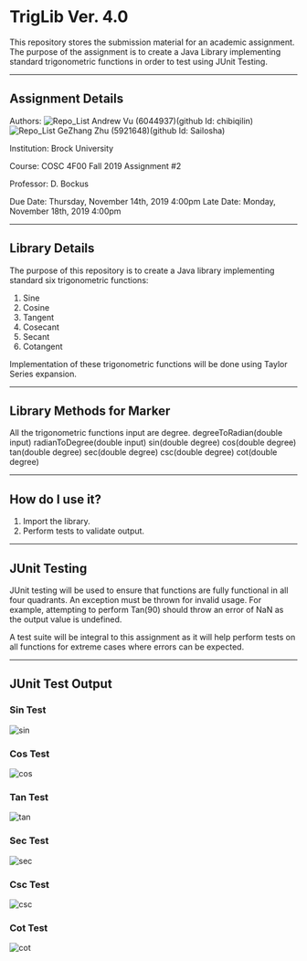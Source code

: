 # TrigLib Ver. 4.0
This repository stores the submission material for an academic assignment. The purpose of the assignment is to create a Java Library implementing standard trigonometric functions in order to test using JUnit Testing.

----

## Assignment Details
Authors: 
![Repo_List](profile/56411355.jpg)
Andrew Vu (6044937)(github Id: chibiqilin)
![Repo_List](profile/1269208.png)
GeZhang Zhu (5921648)(github Id: Sailosha) 

Institution: Brock University

Course: COSC 4F00 Fall 2019 Assignment #2

Professor: D. Bockus

Due Date: Thursday, November 14th, 2019 4:00pm
Late Date: Monday, November 18th, 2019 4:00pm

----

## Library Details
The purpose of this repository is to create a Java library implementing standard six trigonometric functions:
1. Sine
2. Cosine
3. Tangent
4. Cosecant
5. Secant
6. Cotangent

Implementation of these trigonometric functions will be done using Taylor Series expansion.

----

## Library Methods for Marker
All the trigonometric functions input are degree. 
degreeToRadian(double input)
radianToDegree(double input)
sin(double degree)
cos(double degree)
tan(double degree)
sec(double degree)
csc(double degree)
cot(double degree)


----

## How do I use it?

1. Import the library.
2. Perform tests to validate output.

----

## JUnit Testing

JUnit testing will be used to ensure that functions are fully functional in all four quadrants. An exception must be thrown for invalid usage. For example, attempting to perform Tan(90) should throw an error of NaN as the output value is undefined.

A test suite will be integral to this assignment as it will help perform tests on all functions for extreme cases where errors can be expected.

----

## JUnit Test Output
### Sin Test
![sin](https://raw.githubusercontent.com/chibiqilin/taylor_series_java/master/output%20screenshot/v4/2019-11-09_21-48-53.png?token=ANOMJW6MCMU4MO5VQWURAMC52C3DG)
### Cos Test
![cos](https://raw.githubusercontent.com/chibiqilin/taylor_series_java/master/output%20screenshot/v4/2019-11-09_21-48-00.png?token=ANOMJW2A4D5OGSLNHJSMI4C52C2Y4)
### Tan Test
![tan](https://raw.githubusercontent.com/chibiqilin/taylor_series_java/master/output%20screenshot/v4/2019-11-09_21-48-58.png?token=ANOMJW3FQBAJTOZNWTGX2XS52C3FK)
### Sec Test
![sec](https://raw.githubusercontent.com/chibiqilin/taylor_series_java/master/output%20screenshot/v4/2019-11-09_21-48-49.png?token=ANOMJW2H4JFZ4SCBMRKEN6K52C3G4)
### Csc Test
![csc](https://raw.githubusercontent.com/chibiqilin/taylor_series_java/master/output%20screenshot/v4/2019-11-09_21-48-13.png?token=ANOMJWYW3Y57FXHZV2CNU4C52C3H4)
### Cot Test
![cot](https://raw.githubusercontent.com/chibiqilin/taylor_series_java/master/output%20screenshot/v4/2019-11-09_21-48-04.png?token=ANOMJW5KXHTHDLPPO2NTSZ252C3JC)
